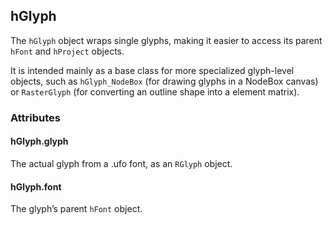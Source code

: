 ## hGlyph

The `hGlyph` object wraps single glyphs, making it easier to access its parent `hFont` and `hProject` objects.

It is intended mainly as a base class for more specialized glyph-level objects, such as `hGlyph_NodeBox` (for drawing glyphs in a NodeBox canvas) or `RasterGlyph` (for converting an outline shape into a element matrix).

### Attributes

#### hGlyph.glyph

The actual glyph from a .ufo font, as an `RGlyph` object.

#### hGlyph.font

The glyph’s parent `hFont` object.
